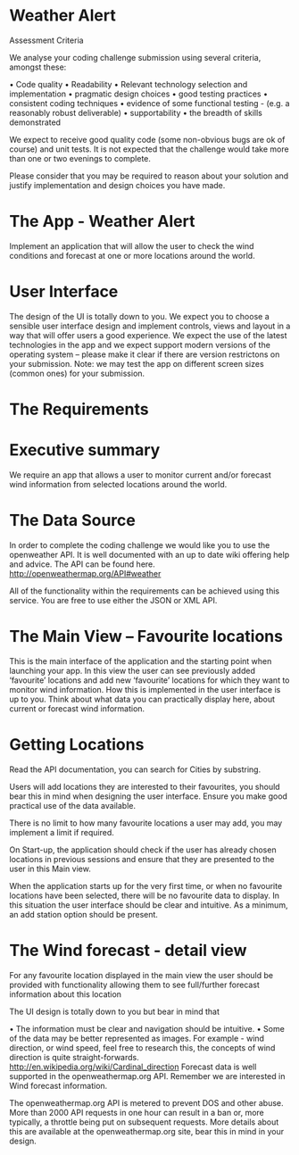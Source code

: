 # Weather Alert
Assessment Criteria
 
We analyse your coding challenge submission using several criteria, amongst these:

•	Code quality 
•	Readability
•	Relevant technology selection and implementation
•	pragmatic design choices
•	good testing practices
•	consistent coding techniques
•	evidence of some functional testing - (e.g. a reasonably robust deliverable)
•	supportability
•	the breadth of skills demonstrated

We expect to receive good quality code (some non-obvious bugs are ok of course) and unit tests. It is not expected that the challenge would take more than one or two evenings to complete. 
 
Please consider that you may be required to reason about your solution and justify implementation and design choices you have made.

# The App - Weather Alert
 
Implement an application that will allow the user to check the wind conditions and forecast at one or more locations around the world.

# User Interface
 
The design of the UI is totally down to you. We expect you to choose a sensible user interface design and implement controls, views and layout in a way that will offer users a good experience. We expect the use of the latest technologies in the app and we expect support modern versions of the operating system – please make it clear if there are version restrictons on your submission. Note: we may test the app on different screen sizes (common ones) for your submission.
 
# The Requirements

# Executive summary

We require an app that allows a user to monitor current and/or forecast wind information from selected locations around the world.

# The Data Source
 
In order to complete the coding challenge we would like you to use the openweather API. It is well documented with an up to date wiki offering help and advice. The API can be found here.
http://openweathermap.org/API#weather
 
All of the functionality within the requirements can be achieved using this service. You are free to use either the JSON or XML API.

# The Main View – Favourite locations
 
This is the main interface of the application and the starting point when launching your app. 
In this view the user can see previously added ‘favourite’ locations and add new ‘favourite’ locations for which they want to monitor wind information. How this is implemented in the user interface is up to you. Think about what data you can practically display here, about current or forecast wind information.
 
# Getting Locations
 
Read the API documentation, you can search for Cities by substring.
 
Users will add locations they are interested to their favourites, you should bear this in mind when designing the user interface. Ensure you make good practical use of the data available.

There is no limit to how many favourite locations a user may add, you may implement a limit if required.
 
On Start-up, the application should check if the user has already chosen locations in previous sessions and ensure that they are presented to the user in this Main view.
 
When the application starts up for the very first time, or when no favourite locations have been selected, there will be no favourite data to display. In this situation the user interface should be clear and intuitive. As a minimum, an add station option should be present.

# The Wind forecast - detail view

For any favourite location displayed in the main view the user should be provided with functionality allowing them to see full/further forecast information about this location
 
The UI design is totally down to you but bear in mind that

•	The information must be clear and navigation should be intuitive.
•	Some of the data may be better represented as images.  For example - wind direction, or wind speed, feel free to research this, the concepts of wind direction is quite straight-forwards. http://en.wikipedia.org/wiki/Cardinal_direction
Forecast data is well supported in the openweathermap.org API. Remember we are interested in Wind forecast information.
 
 
The openweathermap.org API is metered to prevent DOS and other abuse. More than 2000 API requests in one hour can result in a ban or, more typically, a throttle being put on subsequent requests. More details about this are available at the openweathermap.org site, bear this in mind in your design.
 
 

